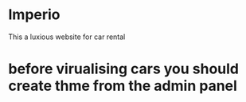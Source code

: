 # Imperio
 This a luxious website for car rental

# before virualising cars you should create thme from the admin panel
